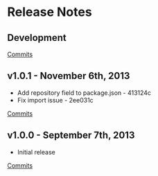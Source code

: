 # Release Notes

## Development

[Commits](https://github.com/walmartlabs/ALCE/compare/v1.0.1...master)

## v1.0.1 - November 6th, 2013

- Add repository field to package.json - 413124c
- Fix import issue - 2ee031c

[Commits](https://github.com/walmartlabs/ALCE/compare/v1.0.0...v1.0.1)

## v1.0.0 - September 7th, 2013

- Initial release

[Commits](https://github.com/walmartlabs/ALCE/compare/7569ab4...v1.0.0)

